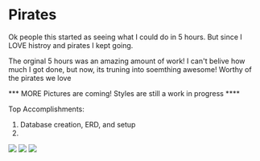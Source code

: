 # Pirates

Ok people this started as seeing what I could do in 5 hours. But since I LOVE histroy and pirates I kept going.

The orginal 5 hours was an amazing amount of work! I can't belive how much I got done, but now, its truning into soemthing awesome! Worthy of the pirates we love

*** MORE Pictures are coming! Styles are still a work in progress ****

Top Accomplishments:
1. Database creation, ERD, and setup
2. 

![](https://github.com/lisabroadhead/Pirates/blob/main/Screen%20Shot%202022-06-03%20at%2012.33.43%20PM.png) 
![](https://github.com/lisabroadhead/Pirates/blob/main/Screen%20Shot%202022-06-03%20at%204.33.45%20PM.png) 
![](https://github.com/lisabroadhead/Pirates/blob/main/Screen%20Shot%202022-06-03%20at%205.17.28%20PM.png) 



